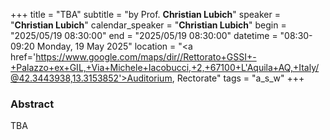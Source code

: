 +++
title = "TBA"
subtitle = "by Prof. **Christian Lubich**"
speaker = "**Christian Lubich**"
calendar_speaker = "<strong>Christian Lubich</strong>"
begin = "2025/05/19  08:30:00"
end = "2025/05/19  08:30:00"
datetime = "08:30-09:20 Monday, 19 May 2025"
location = "<a href='https://www.google.com/maps/dir//Rettorato+GSSI+-+Palazzo+ex+GIL,+Via+Michele+Iacobucci,+2,+67100+L'Aquila+AQ,+Italy/@42.3443938,13.3153852'>Auditorium, Rectorate</a>"
tags = "a_s_w"
+++

### Abstract
TBA
